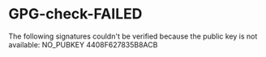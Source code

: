 # GPG-check-FAILED
The following signatures couldn't be verified because the public key is not available: NO_PUBKEY 4408F627835B8ACB

